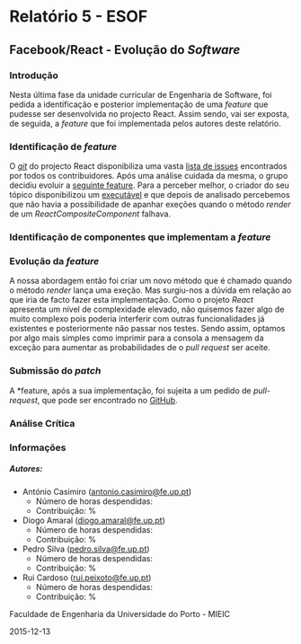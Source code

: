 # Relatório 5 - ESOF
## Facebook/React - Evolução do *Software*

### <a name="introducao"></a>Introdução

Nesta última fase da unidade curricular de Engenharia de Software, foi pedida a identificação e posterior implementação de uma *feature* que pudesse ser desenvolvida no projecto React. Assim sendo, vai ser exposta, de seguida, a *feature* que foi implementada pelos autores deste relatório. 

### <a name="feature"></a>Identificação de *feature*

O [*git*](https://github.com/facebook/react) do projecto React disponibiliza uma vasta [lista de issues](https://github.com/facebook/react/issues) encontrados por todos os contribuidores. Após uma análise cuidada da mesma, o grupo decidiu evoluir a [seguinte feature](https://github.com/facebook/react/issues/5549). Para a perceber melhor, o criador do seu tópico disponibilizou um [executável](http://jsbin.com/mifedepada/edit?js,console,output) e que depois de analisado percebemos que não havia a possibilidade de apanhar exeções quando o método *render* de um *ReactCompositeComponent* falhava.


### <a name="componentes"></a>Identificação de componentes que implementam a *feature*



### <a name="evolução"></a>Evolução da *feature*

A nossa abordagem então foi criar um novo método que é chamado quando o método *render* lança uma exeção. Mas surgiu-nos a dúvida em relação ao que iria de facto fazer esta implementação. Como o projeto *React* apresenta um nível de complexidade elevado, não quisemos fazer algo de muito complexo pois poderia interferir com outras funcionalidades já existentes e posteriormente não passar nos testes. Sendo assim, optamos por algo mais simples como imprimir para a consola a mensagem da exceção para aumentar as probabilidades de o *pull request* ser aceite. 

### <a name="submissao"></a>Submissão do *patch*

A *feature, após a sua implementação, foi sujeita a um pedido de *pull-request*, que pode ser encontrado no [GitHub](https://github.com/facebook/react/pull/5615).

### <a name="analise"></a>Análise Crítica




### <a name="info"></a>Informações




##### Autores:

* António Casimiro (antonio.casimiro@fe.up.pt)
	* Número de horas despendidas: 
	* Contribuição: %
* Diogo Amaral (diogo.amaral@fe.up.pt)
	* Número de horas despendidas: 
	* Contribuição: %
* Pedro Silva (pedro.silva@fe.up.pt)
	* Número de horas despendidas: 
	* Contribuição: %
* Rui Cardoso (rui.peixoto@fe.up.pt)
	* Número de horas despendidas: 
	* Contribuição: %

Faculdade de Engenharia da Universidade do Porto - MIEIC

2015-12-13
